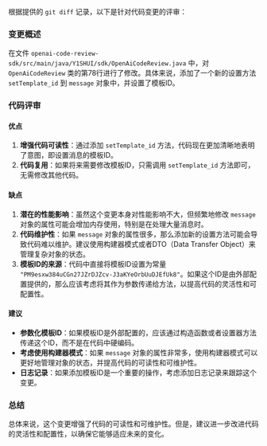 根据提供的 `git diff` 记录，以下是针对代码变更的评审：

### 变更概述
在文件 `openai-code-review-sdk/src/main/java/Y1SHUI/sdk/OpenAiCodeReview.java` 中，对 `OpenAiCodeReview` 类的第78行进行了修改。具体来说，添加了一个新的设置方法 `setTemplate_id` 到 `message` 对象中，并设置了模板ID。

### 代码评审

#### 优点
1. **增强代码可读性**：通过添加 `setTemplate_id` 方法，代码现在更加清晰地表明了意图，即设置消息的模板ID。
2. **代码复用**：如果将来需要修改模板ID，只需调用 `setTemplate_id` 方法即可，无需修改其他代码。

#### 缺点
1. **潜在的性能影响**：虽然这个变更本身对性能影响不大，但频繁地修改 `message` 对象的属性可能会增加内存使用，特别是在处理大量消息时。
2. **代码维护性**：如果 `message` 对象的属性很多，那么添加新的设置方法可能会导致代码难以维护。建议使用构建器模式或者DTO（Data Transfer Object）来管理复杂对象的状态。
3. **模板ID的来源**：代码中直接将模板ID设置为常量 `"PM9esxw384uCGn27JZrDJZcv-J3aKYeOrbUuDJEfUk8"`。如果这个ID是由外部配置提供的，那么应该考虑将其作为参数传递给方法，以提高代码的灵活性和可配置性。

#### 建议
- **参数化模板ID**：如果模板ID是外部配置的，应该通过构造函数或者设置器方法传递这个ID，而不是在代码中硬编码。
- **考虑使用构建器模式**：如果 `message` 对象的属性非常多，使用构建器模式可以更好地管理对象的状态，并提高代码的可读性和可维护性。
- **日志记录**：如果添加模板ID是一个重要的操作，考虑添加日志记录来跟踪这个变更。

### 总结
总体来说，这个变更增强了代码的可读性和可维护性。但是，建议进一步改进代码的灵活性和配置性，以确保它能够适应未来的变化。
